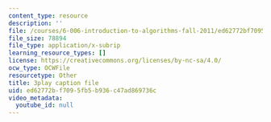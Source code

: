 ```yaml
---
content_type: resource
description: ''
file: /courses/6-006-introduction-to-algorithms-fall-2011/ed62772bf7095fb5b936c47ad869736c_a_otxyu0mSQ.vtt
file_size: 78894
file_type: application/x-subrip
learning_resource_types: []
license: https://creativecommons.org/licenses/by-nc-sa/4.0/
ocw_type: OCWFile
resourcetype: Other
title: 3play caption file
uid: ed62772b-f709-5fb5-b936-c47ad869736c
video_metadata:
  youtube_id: null
---
```

